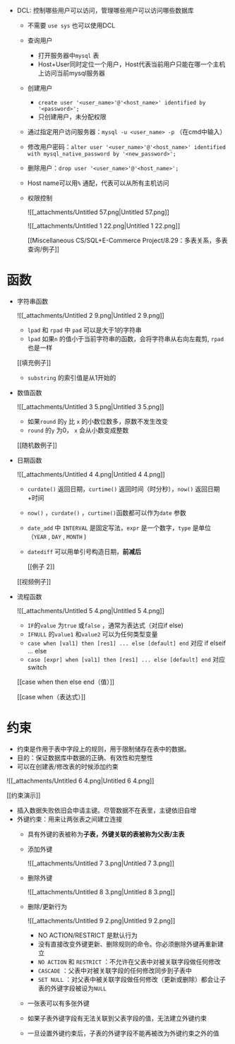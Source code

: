 - DCL: 控制哪些用户可以访问，管理哪些用户可以访问哪些数据库
    
    - 不需要 `use sys` 也可以使用DCL
    - 查询用户
        - 打开服务器中`mysql` 表
        - Host+User同时定位一个用户，Host代表当前用户只能在哪一个主机上访问当前mysql服务器
    - 创建用户
        - `create user '<user_name>'@'<host_name>' identified by '<password>';`
        - 只创建用户，未分配权限
    - 通过指定用户访问服务器：`mysql -u <user_name> -p` （在cmd中输入）
    - 修改用户密码：`alter user '<user_name>'@'<host_name>' identified with mysql_native_password by '<new_password>';`
    - 删除用户：`drop user '<user_name>'@'<host_name>';`
    - Host name可以用`%` 通配，代表可以从所有主机访问
    - 权限控制
        
        ![[_attachments/Untitled 57.png|Untitled 57.png]]
        
        ![[_attachments/Untitled 1 22.png|Untitled 1 22.png]]
        
        [[Miscellaneous CS/SQL+E-Commerce Project/8.29：多表关系，多表查询/例子]]
        
    
      
    
      
    

# 函数

- 字符串函数
    
    ![[_attachments/Untitled 2 9.png|Untitled 2 9.png]]
    
    - `lpad` 和 `rpad` 中 `pad` 可以是大于1的字符串
    - `lpad` 如果`n` 的值小于当前字符串的函数，会将字符串从右向左裁剪, `rpad` 也是一样
    
    [[填充例子]]
    
    - `substring` 的索引值是从1开始的
- 数值函数
    
    ![[_attachments/Untitled 3 5.png|Untitled 3 5.png]]
    
    - 如果`round` 的`y` 比 `x` 的小数位数多，原数不发生改变
    - `round` 的`y` 为0， `x` 会从小数变成整数
    
    [[随机数例子]]
    
- 日期函数
    
    ![[_attachments/Untitled 4 4.png|Untitled 4 4.png]]
    
    - `curdate()` 返回日期，`curtime()` 返回时间（时分秒），`now()` 返回日期+时间
    - `now()` ，`curdate()` ，`curtime()`函数都可以作为`date` 参数
    - `date_add` 中 `INTERVAL` 是固定写法，`expr` 是一个数字，`type` 是单位（`YEAR` , `DAY` , `MONTH` )
    - `datediff` 可以用单引号构造日期，**前减后**
        
        [[例子 2]]
        
    
    [[视频例子]]
    
- 流程函数
    
    ![[_attachments/Untitled 5 4.png|Untitled 5 4.png]]
    
    - `IF`的`value` 为`true` 或`false` ，通常为表达式（对应if else)
    - `IFNULL` 的`value1` 和`value2` 可以为任何类型变量
    - `case when [val1] then [res1] ... else [default] end` 对应 if elseif … else
    - `case [expr] when [val1] then [res1] ... else [default] end` 对应 switch
    
    [[case when then else end（值）]]
    
    [[case when（表达式）]]
    

# 约束

- 约束是作用于表中字段上的规则，用于限制储存在表中的数据。
- 目的：保证数据库中数据的正确、有效性和完整性
- 可以在创建表/修改表的时候添加约束

![[_attachments/Untitled 6 4.png|Untitled 6 4.png]]

[[约束演示]]

- 插入数据失败依旧会申请主键。尽管数据不在表里，主键依旧自增
- 外键约束：用来让两张表之间建立连接
    - 具有外键的表被称为**子表，**外键关联的表被称为**父表/主表**
    - 添加外键
        
        ![[_attachments/Untitled 7 3.png|Untitled 7 3.png]]
        
    - 删除外键
        
        ![[_attachments/Untitled 8 3.png|Untitled 8 3.png]]
        
    - 删除/更新行为
        
        ![[_attachments/Untitled 9 2.png|Untitled 9 2.png]]
        
        - NO ACTION/RESTRICT 是默认行为
        - 没有直接改变外键更新、删除规则的命令。你必须删除外键再重新建立
        - `NO ACTION` 和 `RESTRICT` ：不允许在父表中对被关联字段做任何修改
        - `CASCADE` ：父表中对被关联字段的任何修改同步到子表中
        - `SET NULL` ：对父表中被关联字段做任何修改（更新或删除）都会让子表的外键字段被设为`NULL`
    - 一张表可以有多张外键
    - 如果子表外键字段有无法关联到父表字段的值，无法建立外键约束
    - 一旦设置外键约束后，子表的外键字段不能再被改为外键约束之外的值